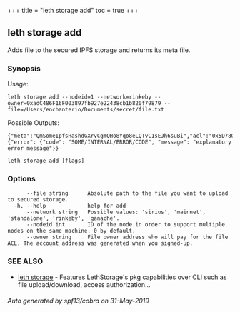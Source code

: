+++
title = "leth storage add"
toc = true
+++
## leth storage add

Adds file to the secured IPFS storage and returns its meta file.

### Synopsis


Usage:

	leth storage add --nodeid=1 --network=rinkeby --owner=0xadC486F16F003897fb927e22438cb1b820f79879 --file=/Users/enchanterio/Documents/secret/file.txt

Possible Outputs:

	{"meta":"QmSomeIpfsHashdGXrvCgmQHo8Yqo8eLQTvC1sEJh6suBi","acl":"0x5D780255679c55846c1fE1E738e7604425171B50"}
	{"error": {"code": "SOME/INTERNAL/ERROR/CODE", "message": "explanatory error message"}}


```
leth storage add [flags]
```

### Options

```
      --file string      Absolute path to the file you want to upload to secured storage.
  -h, --help             help for add
      --network string   Possible values: 'sirius', 'mainnet', 'standalone', 'rinkeby', 'ganache'.
      --nodeid int       ID of the node in order to support multiple nodes on the same machine. 0 by default.
      --owner string     File owner address who will pay for the file ACL. The account address was generated when you signed-up.
```

### SEE ALSO

* [leth storage](/cli-docs/leth/storage/)	 - Features LethStorage's pkg capabilities over CLI such as file upload/download, access authorization...

###### Auto generated by spf13/cobra on 31-May-2019
